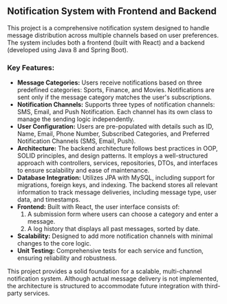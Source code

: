 ## Notification System with Frontend and Backend

This project is a comprehensive notification system designed to handle message distribution across multiple channels based on user preferences. The system includes both a frontend (built with React) and a backend (developed using Java 8 and Spring Boot).

### Key Features:

- **Message Categories:** Users receive notifications based on three predefined categories: Sports, Finance, and Movies. Notifications are sent only if the message category matches the user's subscriptions.
- **Notification Channels:** Supports three types of notification channels: SMS, Email, and Push Notification. Each channel has its own class to manage the sending logic independently.
- **User Configuration:** Users are pre-populated with details such as ID, Name, Email, Phone Number, Subscribed Categories, and Preferred Notification Channels (SMS, Email, Push).
- **Architecture:** The backend architecture follows best practices in OOP, SOLID principles, and design patterns. It employs a well-structured approach with controllers, services, repositories, DTOs, and interfaces to ensure scalability and ease of maintenance.
- **Database Integration:** Utilizes JPA with MySQL, including support for migrations, foreign keys, and indexing. The backend stores all relevant information to track message deliveries, including message type, user data, and timestamps.
- **Frontend:** Built with React, the user interface consists of:
  1. A submission form where users can choose a category and enter a message.
  2. A log history that displays all past messages, sorted by date.
- **Scalability:** Designed to add more notification channels with minimal changes to the core logic.
- **Unit Testing:** Comprehensive tests for each service and function, ensuring reliability and robustness.

This project provides a solid foundation for a scalable, multi-channel notification system. Although actual message delivery is not implemented, the architecture is structured to accommodate future integration with third-party services.
